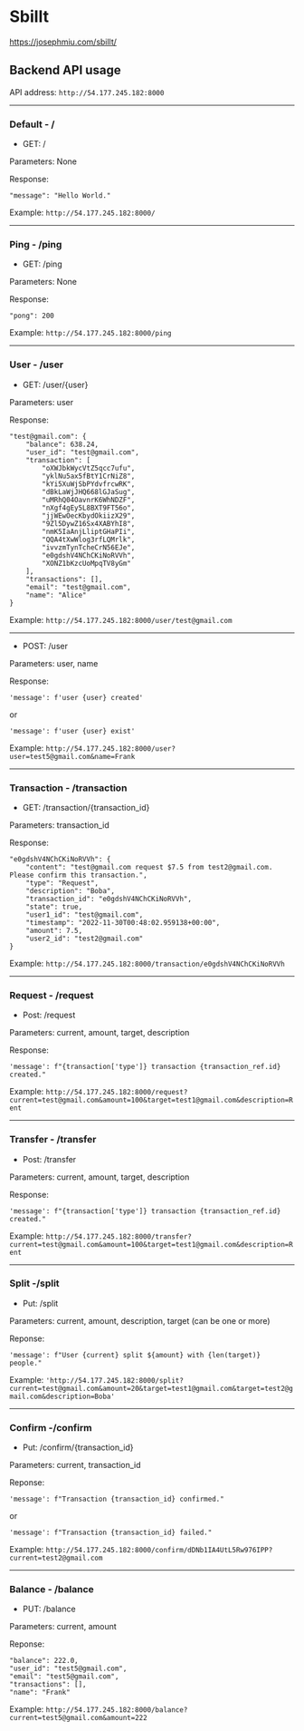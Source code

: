 # Sbillt

https://josephmiu.com/sbillt/

## Backend API usage
API address: `http://54.177.245.182:8000`

- - - -
### Default - /
* GET: / 

Parameters: None

Response: 

    "message": "Hello World."


Example: `http://54.177.245.182:8000/`
- - - -
### Ping - /ping
* GET: /ping

Parameters: None

Response: 

    "pong": 200

Example: `http://54.177.245.182:8000/ping`
- - - -
### User - /user

* GET: /user/{user}

Parameters: user

Response:

    "test@gmail.com": {
        "balance": 638.24,
        "user_id": "test@gmail.com",
        "transaction": [
            "oXWJbkWycVtZ5qcc7ufu",
            "yklNu5ax5fBtY1CrNiZ8",
            "kYi5XuWjSbPYdvfrcwRK",
            "dBkLaWjJHQ668lGJaSug",
            "uMRhQ04OavnrK6WhNDZF",
            "nXgf4gEy5L8BXT9FT56o",
            "jjWEwOecKbydOkiizX29",
            "9Zl5DywZ16Sx4XABYhI8",
            "nmK5IaAnjLliptGHaPIi",
            "QQA4tXwWlog3rfLQMrlk",
            "ivvzmTynTcheCrN56EJe",
            "e0gdshV4NChCKiNoRVVh",
            "XONZ1bKzcUoMpqTV8yGm"
        ],
        "transactions": [],
        "email": "test@gmail.com",
        "name": "Alice"
    }
    
Example: `http://54.177.245.182:8000/user/test@gmail.com`

- - - -

* POST: /user

Parameters: user, name

Response: 

    'message': f'user {user} created'
    
or
    
    'message': f'user {user} exist'

Example: `http://54.177.245.182:8000/user?user=test5@gmail.com&name=Frank`

- - - -
### Transaction - /transaction
* GET: /transaction/{transaction_id}

Parameters: transaction_id

Response:

    "e0gdshV4NChCKiNoRVVh": {
        "content": "test@gmail.com request $7.5 from test2@gmail.com. Please confirm this transaction.",
        "type": "Request",
        "description": "Boba",
        "transaction_id": "e0gdshV4NChCKiNoRVVh",
        "state": true,
        "user1_id": "test@gmail.com",
        "timestamp": "2022-11-30T00:48:02.959138+00:00",
        "amount": 7.5,
        "user2_id": "test2@gmail.com"
    }
    
Example: `http://54.177.245.182:8000/transaction/e0gdshV4NChCKiNoRVVh`
- - - -
### Request - /request
* Post: /request

Parameters: current, amount, target, description

Response:

    'message': f"{transaction['type']} transaction {transaction_ref.id} created."
    
Example: `http://54.177.245.182:8000/request?current=test@gmail.com&amount=100&target=test1@gmail.com&description=Rent`
- - - -
### Transfer - /transfer
* Post: /transfer

Parameters: current, amount, target, description

Response:

    'message': f"{transaction['type']} transaction {transaction_ref.id} created."
    
Example: `http://54.177.245.182:8000/transfer?current=test@gmail.com&amount=100&target=test1@gmail.com&description=Rent`
- - - -
### Split -/split
* Put: /split

Parameters: current, amount, description, target (can be one or more)

Reponse:
  
    'message': f"User {current} split ${amount} with {len(target)} people."
   
   
Example: `'http://54.177.245.182:8000/split?current=test@gmail.com&amount=20&target=test1@gmail.com&target=test2@gmail.com&description=Boba'`
- - - -
### Confirm -/confirm
* Put: /confirm/{transaction_id}

Parameters: current, transaction_id

Reponse:

    'message': f"Transaction {transaction_id} confirmed."
 or
 
    'message': f"Transaction {transaction_id} failed."
    
Example: `http://54.177.245.182:8000/confirm/dDNb1IA4UtL5Rw976IPP?current=test2@gmail.com`
- - - -
### Balance - /balance
* PUT: /balance

Parameters: current, amount

Reponse:

    "balance": 222.0,
    "user_id": "test5@gmail.com",
    "email": "test5@gmail.com",
    "transactions": [],
    "name": "Frank"

Example: `http://54.177.245.182:8000/balance?current=test5@gmail.com&amount=222`





